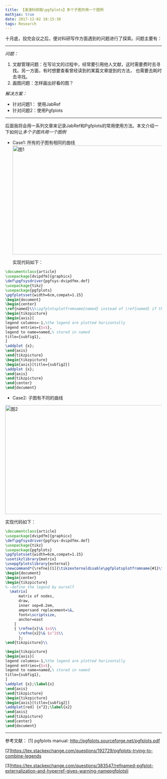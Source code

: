 ```yaml
---
title: 【漫漫科研路\pgfplots】多个子图共用一个图例
mathjax: true
date: 2017-12-02 18:15:38
tags: Research
---
```




十月底，投完会议之后，便对科研写作方面遇到的问题进行了探索。问题主要有：

----
*问题：*

1. 文献管理问题：在写论文的过程中，经常要引用他人文献，这时需要费时去寻找。另一方面，有时想要查看曾经读到的某篇文章提到的方法， 也需要去耗时去寻找。
2. 画图问题：怎样画出好看的图？

*解决方案：*

- 针对问题1： 使用JabRef
- 针对问题2：使用Pgfplots



<!--more-->

----
后面我将会用一系列文章来记录JabRef和Pgfplots的常用使用方法。本文介绍一下如何让*多个子图共用一个图例*
- Case1: 所有的子图有相同的曲线
   <img src="https://cdn.jsdelivr.net/gh/tengweitw/FigureBed@latest/20171202/20171202_fig001.jpg" width="600" height="350" title="图1" alt="图1" >
   
   实现代码如下：
```latex
\documentclass{article}
\usepackage[dvipdfm]{graphicx}
\def\pgfsysdriver{pgfsys-dvipdfmx.def}
\usepackage{tikz}
\usepackage{pgfplots}
\pgfplotsset{width=6cm,compat=1.15}
\begin{document}
\begin{center}
\ref{named}\\%\pgfplotsplotfromname{named} instead of \ref{named} if the codes doesn't work 
\begin{tikzpicture}
\begin{axis}[
legend columns=-1,%the legend are plotted horizontally
legend entries={$x$},
legend to name=named,% stored in named
title={subfig1},
]
\addplot {x};
\end{axis}
\end{tikzpicture}
\begin{tikzpicture}
\begin{axis}[title={subfig2}]
\addplot {x};
\end{axis}
\end{tikzpicture}
\end{center}
\end{document} 
```

- Case2: 子图有不同的曲线
<img src="https://cdn.jsdelivr.net/gh/tengweitw/FigureBed@latest/20171202/20171202_fig002.jpg" width="600" height="350" title="图2" alt="图2" >

   实现代码如下：
```latex
\documentclass{article}
\usepackage[dvipdfm]{graphicx}
\def\pgfsysdriver{pgfsys-dvipdfmx.def}
\usepackage{tikz}
\usepackage{pgfplots}
\pgfplotsset{width=6cm,compat=1.15}
\usetikzlibrary{matrix}
\usepgfplotslibrary{external}
\newcommand*{\refne}[1]{\tikzexternaldisable\pgfplotsplotfromname{#1}\tikzexternalenable}%avoid conflict with the packet hyperref
\begin{document}
\begin{center}
\begin{tikzpicture}
%--define the legend by ourself
  \matrix[
      matrix of nodes,
      draw,
      inner sep=0.2em,
      ampersand replacement=\&,
      font=\scriptsize,
      anchor=east
    ]
    { \refne{x}\& $x$\\
      \refne{x2}\& $x^2$\\
      };
\end{tikzpicture}\\

\begin{tikzpicture}
\begin{axis}[
legend columns=-1,%the legend are plotted horizontally
legend entries={$x$},
legend to name=named,% stored in named
title={subfig1},
]
\addplot {x};\label{x}
\end{axis}
\end{tikzpicture}
\begin{tikzpicture}
\begin{axis}[title={subfig2}]
\addplot[red] {x^2};\label{x2}
\end{axis}
\end{tikzpicture}
\end{center}
\end{document} 
```
---
参考文献：
[1] pgfplots manual: http://pgfplots.sourceforge.net/pgfplots.pdf

[2]https://tex.stackexchange.com/questions/192729/pgfplots-trying-to-combine-legends

[3]https://tex.stackexchange.com/questions/383547/refnamed-pgfplot-externalization-and-hyperref-gives-warning-namepgfplotsli

